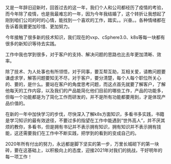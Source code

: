 
  又是一年辞旧迎新时，回首过去的这一年，我们个人和公司都经历了疫情的考验，而今年除了疫情，也是我最难忘的一年，因为今年我结婚了，这个转折让我想起了刚到咱们公司的时的心情，能找到一个喜欢的工作，踏实。。兴奋。。各种情绪都在告诉着我要更加珍惜、更加努力。

今年接触了很多新的技术知识，我们现在的vxp、cSphere3.0、k8s等每一块都有很多的新知识等待去实践。

工作中我也学到很多，对于客户的支持、解决问题的思路也比去年更加清晰、效率。

除了技术、为人处事也有所领悟，对于同事，要互帮互助，互相关爱，请教问题要谦虚求学，解答问题要知无不尽，对于客户，要分清楚，每个人每个职位所关心的、要的，是什么。要站在客户的角度思考问题，而这点首先就要了解客户，了解他每天的工作内容，以及我们的产品能简化他们目前的哪些工作，产品的功能多，但每一个功能都是为了简化工作而研发的，并不是所有功能都要用到，才是体现产品价值的。


在新的一年中加快学习的步伐，尽快深入了解k8s方面知识，多看书多实践，书籍是学习知识的最有效途径，不要过多的指望在工作中能遇到“世外高人”，并不厌其烦的教你，多看书，但是拥有书记并不表示拥有知识，拥有知识并不表示拥有技能，这还需要我们在工作中不断实践，把学到的看到的变成自己的。

2020年所有付出的努力，永远都是脚下坚实的第一步，万里长城砌下的第一块砖，要在这基础上，以积极向上的态度，迎接2021年对我们的挑战，干好明年的每一项工作！